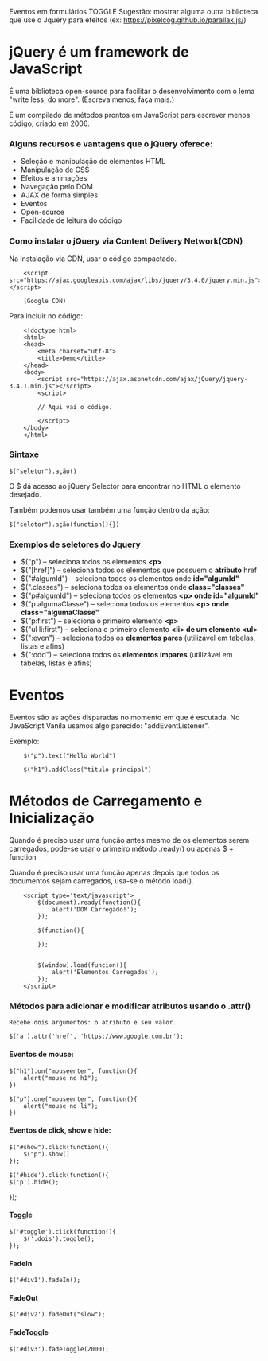 
Eventos em formulários
TOGGLE
Sugestão: mostrar alguma outra biblioteca que use o Jquery para efeitos (ex: https://pixelcog.github.io/parallax.js/)



# jQuery é um framework de JavaScript
    
É uma biblioteca open-source para facilitar o desenvolvimento com o lema "write less, do more". (Escreva menos, faça mais.)

É um compilado de métodos prontos em JavaScript para escrever menos código, criado em 2006. 


### Alguns recursos e vantagens que o jQuery oferece:

* Seleção e manipulação de elementos HTML
* Manipulação de CSS
* Efeitos e animações
* Navegação pelo DOM
* AJAX de forma simples
* Eventos
* Open-source
* Facilidade de leitura do código

### Como instalar o jQuery via Content Delivery Network(CDN)

Na instalação via CDN, usar o código compactado.

        <script src="https://ajax.googleapis.com/ajax/libs/jquery/3.4.0/jquery.min.js"></script>

        (Google CDN)    
    
Para incluir no código:
    

        <!doctype html>
        <html>
        <head>
            <meta charset="utf-8">
            <title>Demo</title>
        </head>
        <body>
            <script src="https://ajax.aspnetcdn.com/ajax/jQuery/jquery-3.4.1.min.js"></script>
            <script>
        
            // Aqui vai o código.
        
            </script>
        </body>
        </html>

### Sintaxe 

    $("seletor").ação() 

O $ dá acesso ao jQuery Selector para encontrar no HTML o elemento desejado. 

Também podemos usar também uma função dentro da ação:

    $("seletor").ação(function(){}) 


### Exemplos de seletores do Jquery


* $("p") – seleciona todos os elementos **\<p>**
* $("[href]") – seleciona todos os elementos que possuem o **atributo** href
* $("#algumId") – seleciona todos os elementos onde **id="algumId"**
* $(".classes") – seleciona todos os elementos onde **class="classes"**
* $("p#algumId") – seleciona todos os elementos **\<p> onde id="algumId"**
* $("p.algumaClasse") – seleciona todos os elementos **\<p> onde class="algumaClasse"**
* $("p:first") – seleciona o primeiro elemento **\<p>**
* $("ul li:first") – seleciona o primeiro elemento **\<li> de um elemento \<ul>**
* $(":even") – seleciona todos os **elementos pares** (utilizável em tabelas, listas e afins)
* $(":odd") – seleciona todos os **elementos ímpares** (utilizável em tabelas, listas e afins)
            

# Eventos 

Eventos são as ações disparadas no momento em que é escutada. No JavaScript Vanila usamos algo parecido: "addEventListener".  

Exemplo:

        $("p").text("Hello World")
    
        $("h1").addClass("titulo-principal")


# Métodos de Carregamento e Inicialização

Quando é preciso usar uma função antes mesmo de os elementos serem carregados, pode-se usar o primeiro método .ready() ou apenas $ + function

Quando é preciso usar uma função apenas depois que todos os documentos sejam carregados, usa-se o método load().

        <script type='text/javascript'>
            $(document).ready(function(){
                alert('DOM Carregado!');
            });

            $(function(){

            });


            $(window).load(funcion(){
                alert('Elementos Carregados');  
            });
        </script>

### Métodos para adicionar e modificar atributos usando o .attr()

    Recebe dois argumentos: o atributo e seu valor. 

    $('a').attr('href', 'https://www.google.com.br');

#### Eventos de mouse:

    $("h1").on("mouseenter", function(){
        alert("mouse no h1");
    })

    $("p").one("mouseenter", function(){
        alert("mouse no li");
    })

#### Eventos de click, show e hide:

    $("#show").click(function(){
        $("p").show()
    });

    $('#hide').click(function(){
    $('p').hide();
});

#### Toggle

    $('#toggle').click(function(){
        $('.dois').toggle();
    });

#### FadeIn

    $('#div1').fadeIn();

#### FadeOut

    $('#div2').fadeOut("slow");

#### FadeToggle

    $('#div3').fadeToggle(2000);


